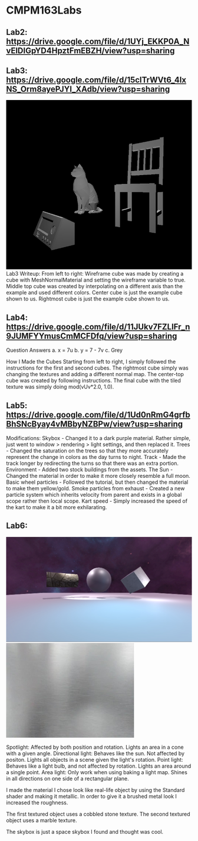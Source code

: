 # CMPM163Labs
## Lab2: https://drive.google.com/file/d/1UYj_EKKP0A_NvElDIGpYD4HpztFmEBZH/view?usp=sharing
## Lab3: https://drive.google.com/file/d/15cITrWVt6_4IxNS_Orm8ayePJYI_XAdb/view?usp=sharing
![](images/theScene.png)
Lab3 Writeup:
From left to right: 
Wireframe cube was made by creating a cube with MeshNormalMaterial and setting the wireframe variable to true.
Middle top cube was created by interpolating on a different axis than the example and used different colors. 
Center cube is just the example cube shown to us. 
Rightmost cube is just the example cube shown to us.

## Lab4: https://drive.google.com/file/d/11JUkv7FZLIFr_n9JUMFYYmusCmMCFDfq/view?usp=sharing 

Question Answers
a. x = 7u
b. y = 7 - 7v
c. Grey

How I Made the Cubes
Starting from left to right, I simply followed the instructions for the first and second cubes. 
The rightmost cube simply was changing the textures and adding a different normal map. 
The center-top cube was created by following instructions. 
The final cube with the tiled texture was simply doing mod(vUv*2.0, 1.0).

## Lab5: https://drive.google.com/file/d/1Ud0nRmG4grfbBhSNcByay4vMBbyNZBPw/view?usp=sharing

Modifications:
Skybox - Changed it to a dark purple material. Rather simple, just went to window > rendering > light settings, and then replaced it. 
Trees - Changed the saturation on the trees so that they more accurately represent the change in colors as the day turns to night.
Track - Made the track longer by redirecting the turns so that there was an extra portion.
Environment - Added two stock buildings from the assets. 
The Sun - Changed the material in order to make it more closely resemble a full moon.
Basic wheel particles - Followed the tutorial, but then changed the material to make them yellow/gold.
Smoke particles from exhaust - Created a new particle system which inherits velocity from parent and exists in a global scope rather then local scope.
Kart speed - Simply increased the speed of the kart to make it a bit more exhilarating.

## Lab6:
![](images/screen.jpg)
![](images/brushed1.jpg)

Spotlight: Affected by both position and rotation. Lights an area in a cone with a given angle.
Directional light: Behaves like the sun. Not affected by positon. Lights all objects in a scene given the light's rotation.
Point light: Behaves like a light bulb, and not affected by rotation. Lights an area around a single point.
Area light: Only work when using baking a light map. Shines in all directions on one side of a rectangular plane.

I made the material I chose look like real-life object by using the Standard shader and making it metallic. In order to give it a brushed metal look I increased the roughness.

The first textured object uses a cobbled stone texture. 
The second textured object uses a marble texture.

The skybox is just a space skybox I found and thought was cool.



